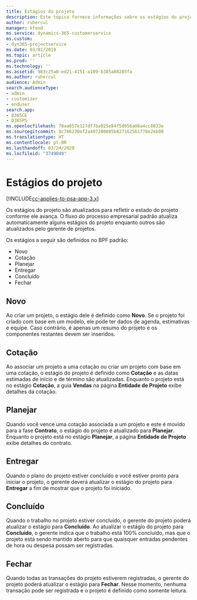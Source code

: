 ```yaml
---
title: Estágios do projeto
description: Este tópico fornece informações sobre os estágios do projeto.
author: ruhercul
manager: kfend
ms.service: dynamics-365-customerservice
ms.custom:
- dyn365-projectservice
ms.date: 03/01/2019
ms.topic: article
ms.prod: ''
ms.technology: ''
ms.assetid: 983c25a0-ed21-4151-a109-b385a88285fa
ms.author: ruhercul
audience: Admin
search.audienceType:
- admin
- customizer
- enduser
search.app:
- D365CE
- D365PS
ms.openlocfilehash: 70aa057e127df7ba925e84f5d056a06a4cc8833e
ms.sourcegitcommit: 8c786230ef2a497280885b827162561776e2eb00
ms.translationtype: HT
ms.contentlocale: pt-BR
ms.lasthandoff: 03/24/2020
ms.locfileid: "3749049"
---
```

# <a name="project-stages"></a>Estágios do projeto 

[!INCLUDE[cc-applies-to-psa-app-3.x](../includes/cc-applies-to-psa-app-3x.md)]

Os estágios do projeto são atualizados para refletir o estado do projeto conforme ele avança. O fluxo do processo empresarial padrão atualiza automaticamente alguns estágios do projeto enquanto outros são atualizados pelo gerente de projetos. 

Os estágios a seguir são definidos no BPF padrão:

- Novo
- Cotação
- Planejar
- Entregar
- Concluído
- Fechar 

## <a name="new"></a>Novo

Ao criar um projeto, o estágio dele é definido como **Novo**. Se o projeto foi criado com base em um modelo, ele pode ter dados de agenda, estimativas e equipe. Caso contrário, é apenas um resumo do projeto e os componentes restantes devem ser inseridos.

## <a name="quote"></a>Cotação

Ao associar um projeto a uma cotação ou criar um projeto com base em uma cotação, o estágio do projeto é definido como **Cotação** e as datas estimadas de início e de término são atualizadas. Enquanto o projeto está no estágio **Cotação**, a guia **Vendas** na página **Entidade de Projeto** exibe detalhes da cotação.

## <a name="plan"></a>Planejar

Quando você vence uma cotação associada a um projeto e este é movido para a fase **Contrato**, o estágio do projeto é atualizado para **Planejar**. Enquanto o projeto está no estágio **Planejar**, a página **Entidade de Projeto** exibe detalhes do contrato.

## <a name="deliver"></a>Entregar

Quando o plano do projeto estiver concluído e você estiver pronto para iniciar o projeto, o gerente deverá atualizar o estágio do projeto para **Entregar** a fim de mostrar que o projeto foi iniciado.

## <a name="complete"></a>Concluído 

Quando o trabalho no projeto estiver concluído, o gerente do projeto poderá atualizar o estágio para **Concluído**. Ao atualizar o estágio do projeto para **Concluído**, o gerente indica que o trabalho está 100% concluído, mas que o projeto está sendo mantido aberto para que quaisquer entradas pendentes de hora ou despesa possam ser registradas.

## <a name="close"></a>Fechar

Quando todas as transações do projeto estiverem registradas, o gerente do projeto poderá atualizar o estágio para **Fechar**. Nesse momento, nenhuma transação pode ser registrada e o projeto é definido como somente leitura.
